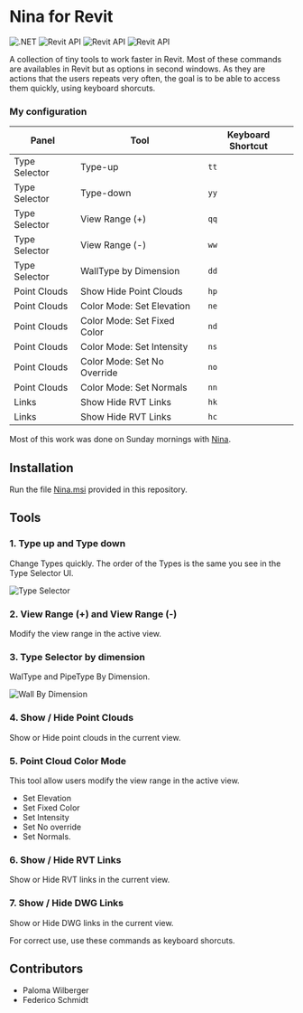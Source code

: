 # Nina for Revit
![.NET](https://img.shields.io/badge/.NET-4.7-green.svg)
![Revit API](https://img.shields.io/badge/RevitAPI-2018-blue.svg)
![Revit API](https://img.shields.io/badge/RevitAPI-2019-blue.svg)
![Revit API](https://img.shields.io/badge/RevitAPI-2020-blue.svg)

A collection of tiny tools to work faster in Revit.
Most of these commands are availables in Revit but as options in second windows. As they are actions that the users repeats very often, the goal is to be able to access them quickly, using keyboard shorcuts.

### My configuration

|Panel| Tool | Keyboard Shortcut  | 
|-----|-----|-----|
|Type Selector|Type-up| `tt`|
|Type Selector|Type-down| `yy`|
|Type Selector|View Range (+)| `qq`|
|Type Selector|View Range (-)| `ww`|
|Type Selector|WallType by Dimension| `dd`|
|Point Clouds|Show Hide Point Clouds| `hp`|
|Point Clouds|Color Mode: Set Elevation| `ne`|
|Point Clouds|Color Mode: Set Fixed Color| `nd`|
|Point Clouds|Color Mode: Set Intensity| `ns`|
|Point Clouds|Color Mode: Set No Override| `no`|
|Point Clouds|Color Mode: Set Normals| `nn`|
|Links|Show Hide RVT Links| `hk`|
|Links|Show Hide RVT Links| `hc`|


Most of this work was done on Sunday mornings with [Nina](Nina.png).

## Installation
Run the file [Nina.msi](https://github.com/franpossetto/Nina/releases/tag/v1.2) provided in this repository.

## Tools

### 1. Type up and Type down
Change Types quickly. The order of the Types is the same you see in the Type Selector UI.

![Type Selector](Nina/Demo/TypeSelector.gif)

### 2. View Range (+) and View Range (-)
Modify the view range in the active view.

### 3. Type Selector by dimension
WalType and PipeType By Dimension.

![Wall By Dimension](Nina/Demo/WallByDimension.gif)

### 4. Show / Hide Point Clouds
Show or Hide point clouds in the current view.

### 5. Point Cloud Color Mode
This tool allow users modify the view range in the active view.
- Set Elevation
- Set Fixed Color
- Set Intensity
- Set No override
- Set Normals.

### 6. Show / Hide RVT Links
Show or Hide RVT links in the current view.

### 7. Show / Hide DWG Links
Show or Hide DWG links in the current view.

For correct use, use these commands as keyboard shorcuts.
 
## Contributors
- Paloma Wilberger
- Federico Schmidt
